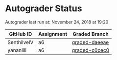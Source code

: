 # Autograder Status
Autograder last run at: November 24, 2018 at 19:20

| GitHub ID | Assignment | Graded Branch |
|-----------|------------|---------------|
| SenthilvelV | a6 | [graded-daeeae](https://github.com/Fall2018COMP401-001/a6-SenthilvelV/tree/graded-daeeae) | 
| yananlili | a6 | [graded-c0cec0](https://github.com/Fall2018COMP401-001/a6-yananlili/tree/graded-c0cec0) | 
